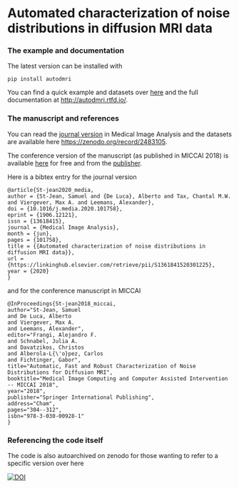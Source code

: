 # Automated characterization of noise distributions in diffusion MRI data

[miccai]: https://arxiv.org/abs/1805.12071
[miccai_publisher]: https://link.springer.com/chapter/10.1007%2F978-3-030-00928-1_35
[media]: https://www.sciencedirect.com/science/article/pii/S1361841520301225

###  The example and documentation

The latest version can be installed with
~~~
pip install autodmri
~~~

You can find a quick example and datasets over [here](example) and the full documentation at http://autodmri.rtfd.io/.

###  The manuscript and references

You can read the [journal version][media] in Medical Image Analysis and the datasets are available here https://zenodo.org/record/2483105.

The conference version of the manuscript (as published in MICCAI 2018) is available [here][miccai] for free
and from the [publisher][miccai_publisher].

Here is a bibtex entry for the journal version

~~~
@article{St-jean2020_media,
author = {St-Jean, Samuel and {De Luca}, Alberto and Tax, Chantal M.W. and Viergever, Max A. and Leemans, Alexander},
doi = {10.1016/j.media.2020.101758},
eprint = {1906.12121},
issn = {13618415},
journal = {Medical Image Analysis},
month = {jun},
pages = {101758},
title = {{Automated characterization of noise distributions in diffusion MRI data}},
url = {https://linkinghub.elsevier.com/retrieve/pii/S1361841520301225},
year = {2020}
}
~~~

and for the conference manuscript in MICCAI

~~~
@InProceedings{St-jean2018_miccai,
author="St-Jean, Samuel
and De Luca, Alberto
and Viergever, Max A.
and Leemans, Alexander",
editor="Frangi, Alejandro F.
and Schnabel, Julia A.
and Davatzikos, Christos
and Alberola-L{\'o}pez, Carlos
and Fichtinger, Gabor",
title="Automatic, Fast and Robust Characterization of Noise Distributions for Diffusion MRI",
booktitle="Medical Image Computing and Computer Assisted Intervention -- MICCAI 2018",
year="2018",
publisher="Springer International Publishing",
address="Cham",
pages="304--312",
isbn="978-3-030-00928-1"
}
~~~

###  Referencing the code itself

The code is also autoarchived on zenodo for those wanting to refer to a specific version over here

[![DOI](https://zenodo.org/badge/DOI/10.5281/zenodo.3339157.svg)](https://doi.org/10.5281/zenodo.3339157)

